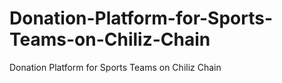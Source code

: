 # Donation-Platform-for-Sports-Teams-on-Chiliz-Chain
Donation Platform for Sports Teams on Chiliz Chain
